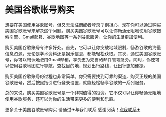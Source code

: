 # 美国谷歌账号购买

想要在美国使用谷歌账号，但又无法注册或者登录？别担心，现在你可以通过购买美国谷歌账号来解决这个问题。购买美国谷歌账号可以让你畅通无阻地使用谷歌搜索引擎、Gmail邮箱、谷歌地图等一系列谷歌服务，让你的生活更加便利。

购买美国谷歌账号有许多好处。首先，它可以让你突破地域限制，畅游谷歌的海量信息资源，无论是学术资料还是娱乐信息，都能轻松获取。其次，通过美国谷歌账号，你可以畅快地使用Gmail邮箱，享受更为完善的邮件管理服务。同时，你还可以使用谷歌地图进行导航，查找目的地，规划出行路线，让出行更加便捷。

购买美国谷歌账号的过程也非常简单。你只需要找到可靠的渠道，购买正规的美国谷歌账号，然后按照指引进行登录设置，就能轻松畅享谷歌的一系列服务。

总的来说，购买美国谷歌账号是一个非常值得的投资。它不仅可以让你畅通无阻地使用谷歌服务，还可以为你的生活带来更多的便利和乐趣。

更多关于美国谷歌账号购买 请通过✈与我们联系,感谢阅读！[点我联系✈](https://edge.G208.com)